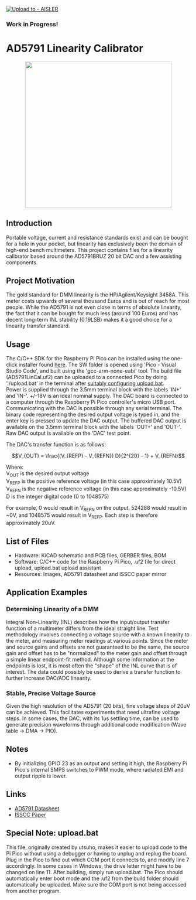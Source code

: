 [![Upload to - AISLER](https://img.shields.io/badge/Upload_to_-AISLER-ff8000)](https://aisler.net/p/new?url=https://raw.githubusercontent.com/NNNILabs/AD5791-Linearity-Calibrator/main/HW/AD5791%20Linearity%20Calibrator.kicad_pcb&ref=github)
### Work in Progress! 
# AD5791 Linearity Calibrator

<p align="center">
  <img width="400" src="https://github.com/NNNILabs/AD5791-Linearity-Calibrator/blob/main/Resources/AD5791LinearityCalibrator.jpg">
</p>

## Introduction
Portable voltage, current and resistance standards exist and can be bought for a hole in your pocket, but linearity has exclusively been the domain of high-end bench multimeters. This project contains files for a linearity calibrator based around the AD5791BRUZ 20 bit DAC and a few assisting components. 
## Project Motivation
The gold standard for DMM linearity is the HP/Agilent/Keysight 3458A. This meter costs upwards of several thousand Euros and is out of reach for most people.
While the AD5791 is not even close in terms of absolute linearity, the fact that it can be bought for much less (around 100 Euros) and has decent long-term INL stability (0.19LSB) makes it a good choice for a linearity transfer standard.
## Usage
The C/C++ SDK for the Raspberry Pi Pico can be installed using the one-click installer found [here](https://github.com/raspberrypi/pico-setup/blob/master/pico_setup.sh). The SW folder is opened using 'Pico - Visual Studio Code', and built using the 'gcc-arm-none-eabi' tool. The build file (AD5791LinCal.uf2) can be uploaded to a connected Pico by doing './upload.bat' in the terminal after [suitably configuring upload.bat](https://github.com/NNNILabs/AD5791-Linearity-Calibrator/tree/main?tab=readme-ov-file#special-note-uploadbat).  
Power is supplied through the 3.5mm terminal block with the labels 'IN+' and 'IN-'. +/-18V is an ideal nominal supply. The DAC board is connected to a computer through the Raspberry Pi Pico controller's micro USB port. Communicating with the DAC is possible through any serial terminal. The binary code representing the desired output voltage is typed in, and the enter key is pressed to update the DAC output. The buffered DAC output is available on the 3.5mm terminal block with the labels 'OUT+' and 'OUT-'. Raw DAC output is available on the 'DAC' test point.  
  
The DAC's transfer function is as follows:
```math
V_{OUT} = \frac{(V_{REFP} - V_{REFN}) D}{2^{20} - 1} + V_{REFN}
```
Where:  
V<sub>OUT</sub> is the desired output voltage  
V<sub>REFP</sub> is the positive reference voltage (in this case approximately 10.5V)  
V<sub>REFN</sub> is the negative reference voltage (in this case approximately -10.5V)  
D is the integer digital code (0 to 1048575)  
  
For example, 0 would result in V<sub>REFN</sub> on the output, 524288 would result in ~0V, and 1048575 would result in V<sub>REFP</sub>. Each step is therefore approximately 20uV.
## List of Files
- Hardware: KiCAD schematic and PCB files, GERBER files, BOM
- Software: C/C++ code for the Raspberry Pi Pico, .uf2 file for direct upload, upload.bat upload assistant
- Resources: Images, AD5791 datasheet and ISSCC paper mirror
## Application Examples
### Determining Linearity of a DMM
Integral Non-Linearity (INL) describes how the input/output transfer function of a multimeter differs from the ideal straight line. Test methodology involves connecting a voltage source with a known linearity to the meter, and measuring meter readings at various points. Since the meter and source gains and offsets are not guaranteed to be the same, the source gain and offset has to be "normalized" to the meter gain and offset through a simple linear endpoint-fit method. Although some information at the endpoints is lost, it is most often the "shape" of the INL curve that is of interest. The data could possibly be used to derive a transfer function to further increase DAC/ADC linearity.
### Stable, Precise Voltage Source
Given the high resolution of the AD5791 (20 bits), fine voltage steps of 20uV can be achieved. This facilitates experiments that need ultrafine voltage steps. In some cases, the DAC, with its 1us settling time, can be used to generate precision waveforms through additional code modification (Wave table -> DMA -> PIO). 
## Notes
- By initializing GPIO 23 as an output and setting it high, the Raspberry Pi Pico's internal SMPS switches to PWM mode, where radiated EMI and output ripple is lower. 
## Links
- [AD5791 Datasheet](https://www.analog.com/media/en/technical-documentation/data-sheets/ad5791.pdf)
- [ISSCC Paper](https://github.com/NNNILabs/AD5791-Linearity-Calibrator/blob/main/Resources/isscc.2013.6487734.pdf)
## Special Note: upload.bat
This file, originally created by utsuho, makes it easier to upload code to the Pi Pico without using a debugger or having to unplug and replug the board. Plug in the Pico to find out which COM port it connects to, and modify line 7 accordingly. In some cases in Windows, the drive letter might have to be changed on line 11. After building, simply run upload.bat. The Pico should automatically enter boot mode and the .uf2 from the build folder should automatically be uploaded. Make sure the COM port is not being accessed from another program. 
